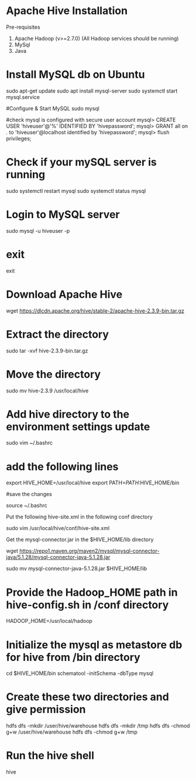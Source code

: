 # Apache Hive Installation

Pre-requisites 
1. Apache Hadoop (v>=2.7.0) (All Hadoop services should be running)
2. MySql
3. Java

# Install MySQL db on Ubuntu 

sudo apt-get update
sudo apt install mysql-server
sudo systemctl start mysql.service

#Configure & Start MySQL 
sudo mysql

#check mysql is configured with secure user account
mysql> CREATE USER 'hiveuser'@'%' IDENTIFIED BY 'hivepassword'; 
mysql> GRANT all on *.* to 'hiveuser'@localhost identified by 'hivepassword';
mysql>  flush privileges;

# Check if your mySQL server is running 

sudo systemctl restart mysql
sudo systemctl status mysql

# Login to MySQL server

sudo mysql -u hiveuser -p

# exit
exit

# Download Apache Hive
wget https://dlcdn.apache.org/hive/stable-2/apache-hive-2.3.9-bin.tar.gz  


# Extract the directory 

sudo tar -xvf hive-2.3.9-bin.tar.gz 

# Move the directory 

sudo mv hive-2.3.9 /usr/local/hive 

# Add hive directory to the environment settings update 

sudo vim ~/.bashrc 

# add the following lines 

export HIVE_HOME=/usr/local/hive
export PATH=$PATH:$HIVE_HOME/bin

#save the changes 

source ~/.bashrc

Put the following hive-site.xml in the following conf directory 

sudo vim  /usr/local/hive/conf/hive-site.xml

Get the mysql-connector.jar in the $HIVE_HOME/lib directory 

wget https://repo1.maven.org/maven2/mysql/mysql-connector-java/5.1.28/mysql-connector-java-5.1.28.jar

sudo mv mysql-connector-java-5.1.28.jar $HIVE_HOME/lib

# Provide the Hadoop_HOME path in hive-config.sh in /conf directory 
HADOOP_HOME=/usr/local/hadoop

# Initialize the mysql as metastore db for hive from /bin directory
cd $HIVE_HOME/bin
schematool -initSchema -dbType mysql 

# Create these two directories and give permission

hdfs dfs -mkdir /user/hive/warehouse
hdfs dfs -mkdir /tmp
hdfs dfs -chmod g+w /user/hive/warehouse
hdfs dfs -chmod g+w /tmp


# Run the hive shell

hive 
